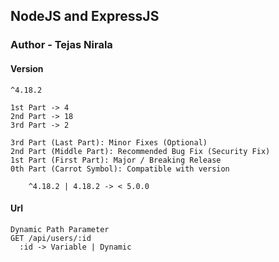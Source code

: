 ## NodeJS and ExpressJS

### Author - Tejas Nirala

#### Version
```
^4.18.2

1st Part -> 4 
2nd Part -> 18
3rd Part -> 2

3rd Part (Last Part): Minor Fixes (Optional) 
2nd Part (Middle Part): Recommended Bug Fix (Security Fix) 
1st Part (First Part): Major / Breaking Release 
0th Part (Carrot Symbol): Compatible with version 

    ^4.18.2 | 4.18.2 -> < 5.0.0
```

#### Url
```
Dynamic Path Parameter
GET /api/users/:id
  :id -> Variable | Dynamic
```